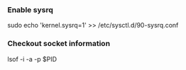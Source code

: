 ### Enable sysrq

  sudo echo 'kernel.sysrq=1' >> /etc/sysctl.d/90-sysrq.conf

### Checkout socket information

  lsof -i -a -p $PID


